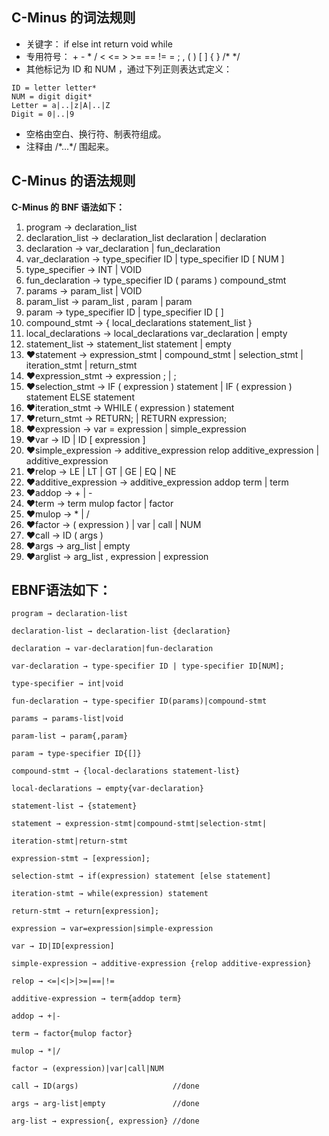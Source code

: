 ## C-Minus 的词法规则
- 关键字： if  else  int  return  void  while
- 专用符号：  +  -  *  /  <  <=  >  >=  ==  !=  =  ;  ,  (  )  [  ]  {  }  /*  */
- 其他标记为 ID 和 NUM ，通过下列正则表达式定义：
```
ID = letter letter*
NUM = digit digit*
Letter = a|..|z|A|..|Z
Digit = 0|..|9
```
- 空格由空白、换行符、制表符组成。
- 注释由 /\*...\*/ 围起来。

## C-Minus 的语法规则
**C-Minus 的 BNF 语法如下：**
1. program -> declaration_list
2. declaration_list -> declaration_list declaration  |  declaration
3. declaration -> var_declaration  |  fun_declaration
4. var_declaration -> type_specifier ID  |  type_specifier ID [ NUM ] 
5. type_specifier -> INT  |  VOID
6. fun_declaration -> type_specifier ID ( params )  compound_stmt
7. params -> param_list  |  VOID
8. param_list -> param_list , param  |  param
9. param -> type_specifier ID  |  type_specifier ID [ ]
10. compound_stmt -> { local_declarations statement_list }
11. local_declarations -> local_declarations var_declaration  |  empty
12. statement_list -> statement_list statement  |  empty
13. ❤statement -> expression_stmt  |  compound_stmt  |  selection_stmt  |  iteration_stmt  |  return_stmt
14. ❤expression_stmt -> expression ;  |  ;
15. ❤selection_stmt -> IF ( expression ) statement  |  IF ( expression ) statement ELSE statement
16. ❤iteration_stmt -> WHILE ( expression ) statement
17. ❤return_stmt -> RETURN;  |  RETURN expression; 
18. ❤expression -> var = expression  |  simple_expression
19. ❤var -> ID  |  ID [ expression ]
20. ❤simple_expression -> additive_expression relop additive_expression  |  additive_expression
21. ❤relop -> LE  |  LT  |  GT  |  GE  |  EQ  |  NE
22. ❤additive_expression -> additive_expression addop term  |  term
23. ❤addop -> +  |  -
24. ❤term -> term mulop factor  |  factor
25. ❤mulop -> *  |  /
26. ❤factor -> ( expression )  |  var  |  call  |  NUM         
27. ❤call -> ID ( args )                                      
28. ❤args -> arg_list  |  empty                               
29. ❤arglist -> arg_list , expression  |  expression

## EBNF语法如下：
```
program → declaration-list

declaration-list → declaration-list {declaration}

declaration → var-declaration|fun-declaration

var-declaration → type-specifier ID | type-specifier ID[NUM];

type-specifier → int|void

fun-declaration → type-specifier ID(params)|compound-stmt

params → params-list|void

param-list → param{,param}

param → type-specifier ID{[]}

compound-stmt → {local-declarations statement-list}

local-declarations → empty{var-declaration}

statement-list → {statement}

statement → expression-stmt|compound-stmt|selection-stmt|

iteration-stmt|return-stmt

expression-stmt → [expression];

selection-stmt → if(expression) statement [else statement]

iteration-stmt → while(expression) statement

return-stmt → return[expression];

expression → var=expression|simple-expression

var → ID|ID[expression]

simple-expression → additive-expression {relop additive-expression}

relop → <=|<|>|>=|==|!=

additive-expression → term{addop term}

addop → +|-

term → factor{mulop factor}

mulop → *|/

factor → (expression)|var|call|NUM

call → ID(args)                     //done

args → arg-list|empty               //done

arg-list → expression{, expression} //done
```